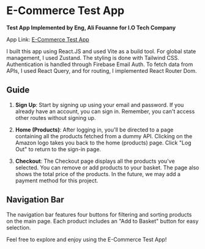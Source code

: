 # E-Commerce Test App

**Test App Implemented by Eng, Ali Fouanne for I.O Tech Company**

App Link: [E-Commerce Test App](https://ecommerce-ali.vercel.app)

I built this app using React.JS and used Vite as a build tool. For global state management, I used Zustand. The styling is done with Tailwind CSS. Authentication is handled through Firebase Email Auth. To fetch data from APIs, I used React Query, and for routing, I implemented React Router Dom.

## Guide

1. **Sign Up**: Start by signing up using your email and password. If you already have an account, you can sign in. Remember, you can't access other routes without signing up.

2. **Home (Products)**: After logging in, you'll be directed to a page containing all the products fetched from a dummy API. Clicking on the Amazon logo takes you back to the home (products) page. Click "Log Out" to return to the sign-in page.

3. **Checkout**: The Checkout page displays all the products you've selected. You can remove or add products to your basket. The page also shows the total price of the products. In the future, we may add a payment method for this project.

## Navigation Bar

The navigation bar features four buttons for filtering and sorting products on the main page. Each product includes an "Add to Basket" button for easy selection.

Feel free to explore and enjoy using the E-Commerce Test App!
